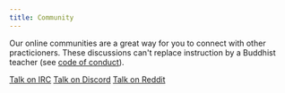 ```yaml
---
title: Community
---
```


Our online communities are a great way for you to connect with other practicioners. 
These discussions can't replace instruction by a Buddhist teacher (see [code of conduct](/code)).

<a href="http://kiwiirc.com/client/irc.libera.chat/##meditation" class="btn btn-primary external-link no-image" target="_blank" rel="nofollow">Talk on IRC</a>
[Talk on Discord](https://discord.gg/Tyqd22a?classes=btn,btn-primary)
[Talk on Reddit](https://www.reddit.com/r/OpenBuddhaDharma/?classes=btn,btn-primary)
